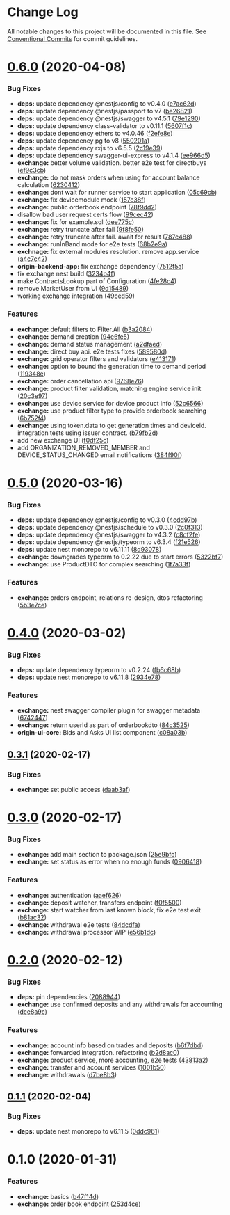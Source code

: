 # Change Log

All notable changes to this project will be documented in this file.
See [Conventional Commits](https://conventionalcommits.org) for commit guidelines.

# [0.6.0](https://github.com/energywebfoundation/origin/compare/@energyweb/exchange@0.5.0...@energyweb/exchange@0.6.0) (2020-04-08)


### Bug Fixes

* **deps:** update dependency @nestjs/config to v0.4.0 ([e7ac62d](https://github.com/energywebfoundation/origin/commit/e7ac62d728b854cb95b5c9293bc0be70d66aa0f8))
* **deps:** update dependency @nestjs/passport to v7 ([be26821](https://github.com/energywebfoundation/origin/commit/be268216980b5b1119638ddae039022aa8e9790a))
* **deps:** update dependency @nestjs/swagger to v4.5.1 ([79e1290](https://github.com/energywebfoundation/origin/commit/79e1290e07a44dc7065badb5e94786f94277e98e))
* **deps:** update dependency class-validator to v0.11.1 ([5607f1c](https://github.com/energywebfoundation/origin/commit/5607f1cb3ef09e7838ac8fcd4e72538e65bf514e))
* **deps:** update dependency ethers to v4.0.46 ([f2efe8e](https://github.com/energywebfoundation/origin/commit/f2efe8ee404bebc2fa111fabeb891797a2a5416e))
* **deps:** update dependency pg to v8 ([550201a](https://github.com/energywebfoundation/origin/commit/550201aaa4d8a2f5ef73973cc8682341f2046238))
* **deps:** update dependency rxjs to v6.5.5 ([2c19e39](https://github.com/energywebfoundation/origin/commit/2c19e39552b2e68a91db9fc8b21127488a9cd576))
* **deps:** update dependency swagger-ui-express to v4.1.4 ([ee966d5](https://github.com/energywebfoundation/origin/commit/ee966d537546dc4b883195a8d2507683bbc3b62d))
* **exchange:** better volume validation. better e2e test for directbuys ([ef9c3cb](https://github.com/energywebfoundation/origin/commit/ef9c3cb21ea2b6698bf0a5d6a80456e7bcdff71a))
* **exchange:** do not mask orders when using for account balance calculation ([6230412](https://github.com/energywebfoundation/origin/commit/6230412eb2bf3c8f6ce9ac8f16c9a7bf26c1ba47))
* **exchange:** dont wait for runner service to start application ([05c69cb](https://github.com/energywebfoundation/origin/commit/05c69cb3605544618070f031562ee8eab1715660))
* **exchange:** fix devicemodule mock ([157c38f](https://github.com/energywebfoundation/origin/commit/157c38f71b9dbe117f817ef5b2c733b97fb817a1))
* **exchange:** public orderbook endpoint ([78f9dd2](https://github.com/energywebfoundation/origin/commit/78f9dd2565a060918c9695005258266b554d55ec))
* disallow bad user request certs flow ([99cec42](https://github.com/energywebfoundation/origin/commit/99cec42a5c813c8d4fb013ea8be1dce46ef1d20a))
* **exchange:** fix for example.sql ([dee775c](https://github.com/energywebfoundation/origin/commit/dee775cbfcc2c2ab5d4b44299ee624329a663993))
* **exchange:** retry truncate after fail ([9f8fe50](https://github.com/energywebfoundation/origin/commit/9f8fe505b86c942fe86307a501e0062678d0d205))
* **exchange:** retry truncate after fail. await for result ([787c488](https://github.com/energywebfoundation/origin/commit/787c4889d2b2376d2ce018c18ff04b9be44fe3fe))
* **exchange:** runInBand mode for e2e tests ([68b2e9a](https://github.com/energywebfoundation/origin/commit/68b2e9ad36f0ad5db63244ff97843171d65eee23))
* **exchnage:** fix external modules resolution. remove app.service ([a4c7c42](https://github.com/energywebfoundation/origin/commit/a4c7c427c88c80f89a7f27a3770fdd5a339fd2fa))
* **origin-backend-app:** fix exchange dependency ([7512f5a](https://github.com/energywebfoundation/origin/commit/7512f5ac525e9cf7030a4b995f3705dc0ec1623b))
* fix exchange nest build ([3234b4f](https://github.com/energywebfoundation/origin/commit/3234b4ff0805c58baa2e234f9e9826a328ccf69f))
* make ContractsLookup part of Configuration ([4fe28c4](https://github.com/energywebfoundation/origin/commit/4fe28c4a79dc17658b067d519c6f0288a6243198))
* remove MarketUser from UI ([9d15489](https://github.com/energywebfoundation/origin/commit/9d15489fa976fb9861337de0b8cbc56a06477203))
* working exchange integration ([49ced59](https://github.com/energywebfoundation/origin/commit/49ced5996c4198fcbf43b8e0eeaf978182ba3a47))


### Features

* **exchange:** default filters to Filter.All ([b3a2084](https://github.com/energywebfoundation/origin/commit/b3a2084faaab02e01cd02cab29cc4c53be3694f9))
* **exchange:** demand creation ([94e6fe5](https://github.com/energywebfoundation/origin/commit/94e6fe5db3263eabf8c4f32f7966e1001095adb8))
* **exchange:** demand status management ([a2dfaed](https://github.com/energywebfoundation/origin/commit/a2dfaed81459dd08e93b04d111430276d54deb25))
* **exchange:** direct buy api. e2e tests fixes ([589580d](https://github.com/energywebfoundation/origin/commit/589580d31810646d7bdb3343c4b3bd0deb15821f))
* **exchange:** grid operator filters and validators ([e413171](https://github.com/energywebfoundation/origin/commit/e413171734aa7dadd52865f0eda0cfade3992b91))
* **exchange:** option to bound the generation time to demand period ([119348e](https://github.com/energywebfoundation/origin/commit/119348e0939ffe6965035aec19e86963792ca2a3))
* **exchange:** order cancellation api ([9768e76](https://github.com/energywebfoundation/origin/commit/9768e762fabd72d5714d8f1673dd66325765b1f3))
* **exchange:** product filter validation, matching engine service init ([20c3e97](https://github.com/energywebfoundation/origin/commit/20c3e970dcd394c1e2ad0e369e868379cb87f481))
* **exchange:** use device service for device product info ([52c6566](https://github.com/energywebfoundation/origin/commit/52c656638a12d117dafb5e89173b9583855b7d01))
* **exchange:** use product filter type to provide orderbook searching ([6b752f4](https://github.com/energywebfoundation/origin/commit/6b752f4ae6991fc72bf9af13945504d434ed6182))
* **exchange:** using token.data to get generation times and deviceid. integration tests using issuer contract. ([b79fb2d](https://github.com/energywebfoundation/origin/commit/b79fb2d93821d2b98c33a3ffa02449788a7fa24c))
* add new exchange UI ([f0df25c](https://github.com/energywebfoundation/origin/commit/f0df25c9736b99713da1d4b7f53e73a8e7530b84))
* add ORGANIZATION_REMOVED_MEMBER and DEVICE_STATUS_CHANGED email notifications ([384f90f](https://github.com/energywebfoundation/origin/commit/384f90fa18bf9ee7a38648afa28de95ca7f64071))





# [0.5.0](https://github.com/energywebfoundation/origin/compare/@energyweb/exchange@0.4.0...@energyweb/exchange@0.5.0) (2020-03-16)


### Bug Fixes

* **deps:** update dependency @nestjs/config to v0.3.0 ([4cdd97b](https://github.com/energywebfoundation/origin/commit/4cdd97bf62bcee3249535f90ca573fb2024b5a98))
* **deps:** update dependency @nestjs/schedule to v0.3.0 ([2c0f313](https://github.com/energywebfoundation/origin/commit/2c0f3139d82d9c651543a0e812e098897ae43c3b))
* **deps:** update dependency @nestjs/swagger to v4.3.2 ([c8cf2fe](https://github.com/energywebfoundation/origin/commit/c8cf2fe4cce3772f4c38f0323019d93f44f68bf5))
* **deps:** update dependency @nestjs/typeorm to v6.3.4 ([f21e526](https://github.com/energywebfoundation/origin/commit/f21e526e68a2942a0cb50c4f5712531432d96279))
* **deps:** update nest monorepo to v6.11.11 ([8d93078](https://github.com/energywebfoundation/origin/commit/8d93078773c86dd04ffbf5419fa0b5fc94a6b7bf))
* **exchange:** downgrades typeorm to 0.2.22 due to start errors ([5322bf7](https://github.com/energywebfoundation/origin/commit/5322bf7a56ed2d9f2daebd62fe565c91024b0c51))
* **exchange:** use ProductDTO for complex searching ([1f7a33f](https://github.com/energywebfoundation/origin/commit/1f7a33fac1f41239aa90af1603b3964d647fe34e))


### Features

* **exchange:** orders endpoint, relations re-design, dtos refactoring ([5b3e7ce](https://github.com/energywebfoundation/origin/commit/5b3e7cecc29edee95ac23151c29202e28971dff3))





# [0.4.0](https://github.com/energywebfoundation/origin/compare/@energyweb/exchange@0.3.1...@energyweb/exchange@0.4.0) (2020-03-02)


### Bug Fixes

* **deps:** update dependency typeorm to v0.2.24 ([fb6c68b](https://github.com/energywebfoundation/origin/commit/fb6c68b324524fe814859f6274428ddc4f938762))
* **deps:** update nest monorepo to v6.11.8 ([2934e78](https://github.com/energywebfoundation/origin/commit/2934e780c8555383427cc7c8e22e69fff59ec10f))


### Features

* **exchange:** nest swagger compiler plugin for swagger metadata ([6742447](https://github.com/energywebfoundation/origin/commit/6742447c7863ede21a4bab92ae858420f3310d5a))
* **exchange:** return userId as part of orderbookdto ([84c3525](https://github.com/energywebfoundation/origin/commit/84c3525ca26898b07e26533d71e7a52ee360d91d))
* **origin-ui-core:** Bids and Asks UI list component ([c08a03b](https://github.com/energywebfoundation/origin/commit/c08a03b911642644f5acb870305ed1efd35e9ce7))





## [0.3.1](https://github.com/energywebfoundation/origin/compare/@energyweb/exchange@0.3.0...@energyweb/exchange@0.3.1) (2020-02-17)


### Bug Fixes

* **exchange:** set public access ([daab3af](https://github.com/energywebfoundation/origin/commit/daab3af80c2f5c05f54e93355e41bee3d95b65f8))





# [0.3.0](https://github.com/energywebfoundation/origin/compare/@energyweb/exchange@0.2.0...@energyweb/exchange@0.3.0) (2020-02-17)


### Bug Fixes

* **exchange:** add main section to package.json ([25e9bfc](https://github.com/energywebfoundation/origin/commit/25e9bfcce342480625da47ec7107299f15b1e59b))
* **exchange:** set status as error when no enough funds ([0906418](https://github.com/energywebfoundation/origin/commit/09064182f67a4e7432f442e16b3d560029a01b43))


### Features

* **exchange:** authentication ([aaef626](https://github.com/energywebfoundation/origin/commit/aaef62612a452855b5ea40c8e081c356083d5e44))
* **exchange:** deposit watcher, transfers endpoint ([f0f5500](https://github.com/energywebfoundation/origin/commit/f0f5500228cce0d45896e2cd53d43f75e714edec))
* **exchange:** start watcher from last known block, fix e2e test exit ([b81ac32](https://github.com/energywebfoundation/origin/commit/b81ac32260ab754b5808bc3ac8b99e4eb47766a0))
* **exchange:** withdrawal e2e tests ([84dcdfa](https://github.com/energywebfoundation/origin/commit/84dcdfa81dfed0c3179b5aa350176b6afb55df69))
* **exchange:** withdrawal processor WIP ([e56b1dc](https://github.com/energywebfoundation/origin/commit/e56b1dc011475efe8cba125c0f12bef3d117fc92))





# [0.2.0](https://github.com/energywebfoundation/origin/compare/@energyweb/exchange@0.1.1...@energyweb/exchange@0.2.0) (2020-02-12)


### Bug Fixes

* **deps:** pin dependencies ([2088944](https://github.com/energywebfoundation/origin/commit/20889448a7923ac3c459806a119faae47645d8ba))
* **exchange:** use confirmed deposits and any withdrawals for accounting ([dce8a9c](https://github.com/energywebfoundation/origin/commit/dce8a9ce77f7e12d12300dc6efbae95696226f52))


### Features

* **exchange:** account info based on trades and deposits ([b6f7dbd](https://github.com/energywebfoundation/origin/commit/b6f7dbd1d76bc4d3772940effb95fb7ab743f7d3))
* **exchange:** forwarded integration. refactoring ([b2d8ac0](https://github.com/energywebfoundation/origin/commit/b2d8ac0e70a298e790e9115a9dfddaa98921ec82))
* **exchange:** product service, more accounting, e2e tests ([43813a2](https://github.com/energywebfoundation/origin/commit/43813a27c72f34a129b87e2925eb0e4312f530da))
* **exchange:** transfer and account services ([1001b50](https://github.com/energywebfoundation/origin/commit/1001b509f55a70d89e5329aecfff97b3945e8c91))
* **exchange:** withdrawals ([d7be8b3](https://github.com/energywebfoundation/origin/commit/d7be8b3f27c8b3d0521a034a6591f013ffba5aee))





## [0.1.1](https://github.com/energywebfoundation/origin/compare/@energyweb/exchange@0.1.0...@energyweb/exchange@0.1.1) (2020-02-04)


### Bug Fixes

* **deps:** update nest monorepo to v6.11.5 ([0ddc961](https://github.com/energywebfoundation/origin/commit/0ddc9619933b5dd0585c4767b7229bf502e55ccf))





# 0.1.0 (2020-01-31)


### Features

* **exchange:** basics ([b47f14d](https://github.com/energywebfoundation/origin/commit/b47f14d2fc5046ee96b60a958c94f00f3a8a8c08))
* **exchange:** order book endpoint ([253d4ce](https://github.com/energywebfoundation/origin/commit/253d4ce842e5a634b7f977902dd580236b8d8bd0))
